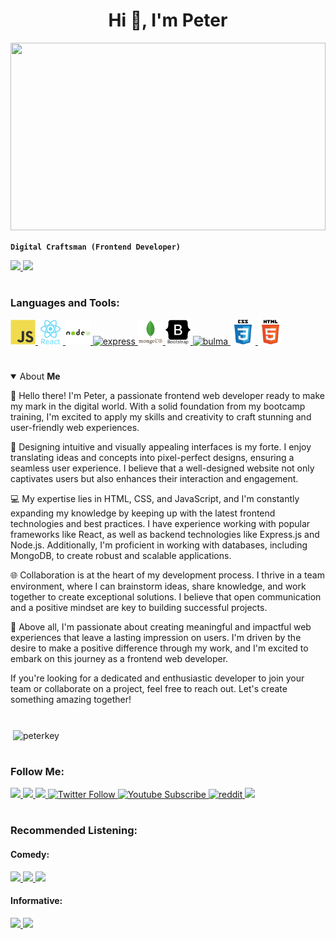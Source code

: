 <h1 align="center">Hi 👋, I'm Peter</h1>

<img src="https://media4.giphy.com/media/dw36yjtOAtuSZyxEJG/giphy.gif" width="100%" height="300">

**`Digital Craftsman (Frontend Developer)`**

<p>
  <a href="https://github.com/peterkey?tab=followers">
    <img src="https://img.shields.io/github/followers/peterkey?label=Follow%20Peter&style=for-the-badge&logo=github&color=%23181717">
  </a>
  <img src="https://img.shields.io/github/stars/peterkey?style=for-the-badge&logo=github&label=Peter's%20Stars&color=%23181717">
</p>

#

<h3 align="left">Languages and Tools:</h3>
<p align="left"> 
  <a href="https://developer.mozilla.org/en-US/docs/Web/JavaScript" target="_blank" rel="noreferrer"> <img src="https://raw.githubusercontent.com/devicons/devicon/master/icons/javascript/javascript-original.svg" alt="javascript" width="40" height="40"/> </a>
  <a href="https://reactjs.org/" target="_blank" rel="noreferrer"> <img src="https://raw.githubusercontent.com/devicons/devicon/master/icons/react/react-original-wordmark.svg" alt="react" width="40" height="40"/> </a> 
  <a href="https://nodejs.org" target="_blank" rel="noreferrer"> <img src="https://raw.githubusercontent.com/devicons/devicon/master/icons/nodejs/nodejs-original-wordmark.svg" alt="nodejs" width="40" height="40"/> </a> 
  <a href="https://expressjs.com" target="_blank" rel="noreferrer"> <img src="https://ajeetchaulagain.com/static/7cb4af597964b0911fe71cb2f8148d64/87351/express-js.png" alt="express" width="40" height="40"/> </a> 
  <a href="https://www.mongodb.com/" target="_blank" rel="noreferrer"> <img src="https://raw.githubusercontent.com/devicons/devicon/master/icons/mongodb/mongodb-original-wordmark.svg" alt="mongodb" width="40" height="40"/> </a> 
  <a href="https://getbootstrap.com" target="_blank" rel="noreferrer"> <img src="https://raw.githubusercontent.com/devicons/devicon/master/icons/bootstrap/bootstrap-plain-wordmark.svg" alt="bootstrap" width="40" height="40"/> </a> 
  <a href="https://bulma.io/" target="_blank" rel="noreferrer"> <img src="https://raw.githubusercontent.com/gilbarbara/logos/804dc257b59e144eaca5bc6ffd16949752c6f789/logos/bulma.svg" alt="bulma" width="40" height="40"/> </a> 
  <a href="https://www.w3schools.com/css/" target="_blank" rel="noreferrer"> <img src="https://raw.githubusercontent.com/devicons/devicon/master/icons/css3/css3-original-wordmark.svg" alt="css3" width="40" height="40"/> </a> 
  <a href="https://www.w3.org/html/" target="_blank" rel="noreferrer"> <img src="https://raw.githubusercontent.com/devicons/devicon/master/icons/html5/html5-original-wordmark.svg" alt="html5" width="40" height="40"/> </a>   
</p>

#

<details open>
  <summary>About <strong>Me</strong></summary>


<p> 👋 Hello there! I'm Peter, a passionate frontend web developer ready to make my mark in the digital world. With a solid foundation from my bootcamp training, I'm excited to apply my skills and creativity to craft stunning and user-friendly web experiences.

🎨 Designing intuitive and visually appealing interfaces is my forte. I enjoy translating ideas and concepts into pixel-perfect designs, ensuring a seamless user experience. I believe that a well-designed website not only captivates users but also enhances their interaction and engagement.

💻 My expertise lies in HTML, CSS, and JavaScript, and I'm constantly expanding my knowledge by keeping up with the latest frontend technologies and best practices. I have experience working with popular frameworks like React, as well as backend technologies like Express.js and Node.js. Additionally, I'm proficient in working with databases, including MongoDB, to create robust and scalable applications.

🌐 Collaboration is at the heart of my development process. I thrive in a team environment, where I can brainstorm ideas, share knowledge, and work together to create exceptional solutions. I believe that open communication and a positive mindset are key to building successful projects.

🌟 Above all, I'm passionate about creating meaningful and impactful web experiences that leave a lasting impression on users. I'm driven by the desire to make a positive difference through my work, and I'm excited to embark on this journey as a frontend web developer.

If you're looking for a dedicated and enthusiastic developer to join your team or collaborate on a project, feel free to reach out. Let's create something amazing together! </p>

</details>

#

<p>&nbsp;<img align="center" src="https://github-readme-stats.vercel.app/api?username=peterkey&theme=github_dark&show_icons=true&locale=en" alt="peterkey" /></p>

#

<h3>Follow Me:</h3>

<p align="left">
  <a href="https://www.linkedin.com/in/peter-key94/">
    <img src="https://img.shields.io/badge/LinkedIn-0077B5?style=for-the-badge&logo=linkedin&logoColor=white">
  </a>
  <a href="https://www.instagram.com/peterkey/">
    <img src="https://img.shields.io/badge/Instagram-E4405F?style=for-the-badge&logo=instagram&logoColor=white">
  </a>
  <a href="https://www.facebook.com/peter.key.12/">
    <img src="https://img.shields.io/badge/Facebook-1877F2?style=for-the-badge&logo=facebook&logoColor=white">
  </a>
  <a href="https://twitter.com/MrPK3y">
    <img alt="Twitter Follow" title="Follow me on twitter" src="https://img.shields.io/twitter/follow/mrpk3y?label=Follow%20Peter&style=for-the-badge&logo=twitter&color=%231DA1F2">
  </a>
  <a href="https://www.youtube.com/channel/UC3qThZxR4BEwZkIscVh6Exg?sub_confirmation=1">
    <img alt="Youtube Subscribe" title="Subscribe to my Youtube Channel" src="https://img.shields.io/youtube/channel/subscribers/UC3qThZxR4BEwZkIscVh6Exg?style=for-the-badge&logo=youtube&label=Subscribe%20To%20Peter&color=%23FF0000">
  </a>
  <a href="https://www.reddit.com/user/TheMightyReptar">
    <img alt="reddit" title="Follow me on reddit" src="https://img.shields.io/reddit/user-karma/combined/TheMIghtyReptar?style=for-the-badge&logo=reddit&label=Peter's%20Karma&color=%23FF4500">
  </a>
  <a href="https://www.codewars.com/users/pk%20d-_-b">
    <img src="https://img.shields.io/badge/Codewars-B1361E?style=for-the-badge&logo=Codewars&logoColor=white">
  </a>
</p>

#

<h3>Recommended Listening:</h3>
<h4>Comedy:</h4>
<p>
  <a href="https://www.youtube.com/@HaveAWordPod">
    <img src="https://clientresponse.net/services/landing/assets/companies/haveaword/brand/logo" width="33%" height"33%">
  </a>
  <a href="https://www.youtube.com/@TheoVon">
    <img src="https://megaphone.imgix.net/podcasts/77b32ce4-b2db-11ed-9447-83efd7382a7a/image/image.jpg?ixlib=rails-4.3.1&max-w=3000&max-h=3000&fit=crop&auto=format,compress" width="33%" height"33%">
  </a>
  <a href="https://www.youtube.com/channel/UC4fZeoNxAXfbIpT3swsVh9w">
    <img src="https://yt3.googleusercontent.com/ytc/AGIKgqMd38OSJAGbFw43ab-cfFAIB9omtgIL0iEFKn8w=s900-c-k-c0x00ffffff-no-rj" width="33%" height"33%">
  </a>
</p>
<h4>Informative:</h4>
<p>
  <a href="https://www.youtube.com/@hubermanlab">
    <img src="https://i.scdn.co/image/ab6765630000ba8aaa4830256e4b613f07287208" width="33%" height"33%">
  </a>
  <a href="https://www.youtube.com/@TheDiaryOfACEO">
    <img src="https://stevenbartlett.com/wp-content/uploads/2021/12/DiaryofaCEO.jpg" width="33%" height"33%">
  </a>
</p>
